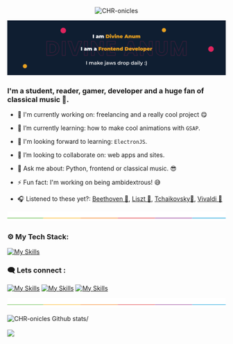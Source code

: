 <p align="center"> <img src="https://komarev.com/ghpvc/?username=CHR-onicles&label=Profile%20views&color=E0245E&style=flat" alt="CHR-onicles" /> </p>

![Header-image](images/Divine's-cover.jpg)

<h3 align="left">I'm a student, reader, gamer, developer and a huge fan of classical music 🎼.</h3>

- 🔭 I'm currently working on: freelancing and a really cool project 😋

- 🌱 I’m currently learning: how to make cool animations with `GSAP`.
- 🏁 I'm looking forward to learning: `ElectronJS`.
- 👯 I’m looking to collaborate on: web apps and sites.
- 💬 Ask me about: Python, frontend or classical music. 😎
- ⚡ Fun fact: I'm working on being ambidextrous! 😅
- 🎧 Listened to these yet?: [Beethoven 🎵](https://www.youtube.com/watch?v=BV7RkEL6oRc),
  [Liszt 🎵](https://www.youtube.com/watch?v=H1Dvg2MxQn8),
  [Tchaikovsky🎵](https://www.youtube.com/watch?v=sdduPpnqre4),
  [Vivaldi 🎵](https://www.youtube.com/watch?v=H_3JiTfmuzg)

![Split-section](images/split%20section.png)

<h3 align="left">⚙ My Tech Stack:</h3>

[![My Skills](https://skillicons.dev/icons?i=python,qt,mysql,sqlite,mongodb,html,css,sass,styledcomponents,js,typescript,react,nodejs,vscode&theme=dark)](https://skillicons.dev)

<h3>🗨 Lets connect :</h3>

[![My Skills](https://skillicons.dev/icons?i=linkedin&theme=dark)](https://linkedin.com/in/divineanum)
[![My Skills](https://skillicons.dev/icons?i=twitter&theme=dark)](https://twitter.com/OniclesChr?s=09chr)
[![My Skills](https://skillicons.dev/icons?i=discord&theme=dark)]("https://discordapp.com/users/475709262883061762)

![Split-section](images/split%20section.png)

<div style="display: flex; flex-direction: column;">
    <a><img height=200 src="https://github-readme-stats.vercel.app/api?username=CHR-onicles&show_icons=true&include_all_commits=true&theme=dracula&count_private=true" alt="CHR-onicles Github stats/"></a>
    <br />
    <a><img height=200 src="https://github-readme-streak-stats.herokuapp.com/?user=CHR-onicles&theme=dracula" /></a>
    <br />
</div>

<!-- ![Split-section](images/split%20section.png)

<img width="500" src="https://metrics.lecoq.io/CHR-onicles" alt="Github Metrics"> -->

